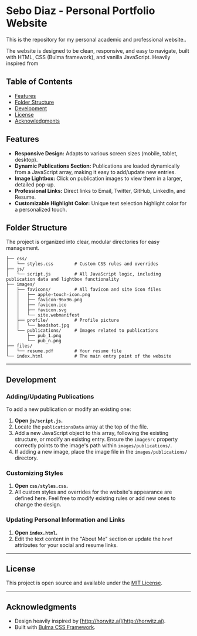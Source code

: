 # Sebo Diaz - Personal Portfolio Website

This is the repository for my personal academic and professional website..

The website is designed to be clean, responsive, and easy to navigate, built with HTML, CSS (Bulma framework), and vanilla JavaScript. Heavily inspired from 

## Table of Contents

-   [Features](#features)
-   [Folder Structure](#folder-structure)
-   [Development](#development)
-   [License](#license)
-   [Acknowledgments](#acknowledgments)

## Features

* **Responsive Design:** Adapts to various screen sizes (mobile, tablet, desktop).
* **Dynamic Publications Section:** Publications are loaded dynamically from a JavaScript array, making it easy to add/update new entries.
* **Image Lightbox:** Click on publication images to view them in a larger, detailed pop-up.
* **Professional Links:** Direct links to Email, Twitter, GitHub, LinkedIn, and Resume.
* **Customizable Highlight Color:** Unique text selection highlight color for a personalized touch.

## Folder Structure

The project is organized into clear, modular directories for easy management.

```
├── css/
│   └── styles.css        # Custom CSS rules and overrides
├── js/
│   └── script.js         # All JavaScript logic, including publication data and lightbox functionality
├── images/
│   ├── favicons/         # All favicon and site icon files
│   │   ├── apple-touch-icon.png
│   │   ├── favicon-96x96.png
│   │   ├── favicon.ico
│   │   ├── favicon.svg
│   │   └── site.webmanifest
│   ├── profile/          # Profile picture
│   │   └── headshot.jpg
│   └── publications/     # Images related to publications
│       ├── pub_1.png
│       └── pub_n.png
├── files/
│   └── resume.pdf        # Your resume file
└── index.html            # The main entry point of the website
```

---

## Development

### Adding/Updating Publications

To add a new publication or modify an existing one:

1.  **Open `js/script.js`.**
2.  Locate the `publicationsData` array at the top of the file.
3.  Add a new JavaScript object to this array, following the existing structure, or modify an existing entry. Ensure the `imageSrc` property correctly points to the image's path within `images/publications/`.
4.  If adding a new image, place the image file in the `images/publications/` directory.

### Customizing Styles

1.  **Open `css/styles.css`.**
2.  All custom styles and overrides for the website's appearance are defined here. Feel free to modify existing rules or add new ones to change the design.

### Updating Personal Information and Links

1.  **Open `index.html`.**
2.  Edit the text content in the "About Me" section or update the `href` attributes for your social and resume links.

---
## License

This project is open source and available under the [MIT License](LICENSE).

---

## Acknowledgments

* Design heavily inspired by [http://horwitz.ai](http://horwitz.ai).
* Built with [Bulma CSS Framework](https://bulma.io/).